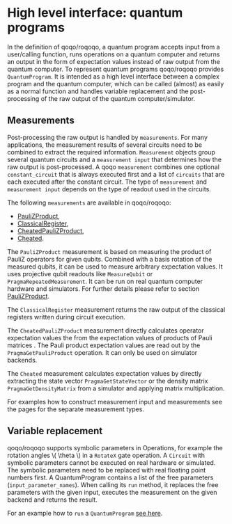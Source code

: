 # High level interface: quantum programs

In the definition of qoqo/roqoqo, a quantum program accepts input from a user/calling function, runs operations on a quantum computer and returns an output in the form of expectation values instead of raw output from the quantum computer. 
To represent quantum programs qoqo/roqoqo provides `QuantumProgram`.
It is intended as a high level interface between a complex program and the quantum computer, which can be called (almost) as easily as a normal function and handles variable replacement and the post-processing of the raw output of the quantum computer/simulator.

## Measurements

Post-processing the raw output is handled by `measurements`.
For many applications, the measurement results of several circuits need to be combined to extract the required information.
`Measurement` objects group several quantum circuits and a `measurement input` that determines how the raw output is post-processed.
A qoqo `measurement` combines one optional `constant_circuit` that is always executed first and a list of `circuits` that are each executed after the constant circuit.
The type of `measurement` and `measurement input` depends on the type of readout used in the circuits.

The following `measurements` are available in qoqo/roqoqo:

* [PauliZProduct](pauliz.md),
* [ClassicalRegister](classical.md),
* [CheatedPauliZProduct](pauliz_cheated.md),
* [Cheated](cheated.md).

The `PauliZProduct` measurement is based on measuring the product of PauliZ operators for given qubits. Combined with a basis rotation of the measured qubits, it can be used to measure arbitrary expectation values. It uses projective qubit readouts like `MeasureQubit` or `PragmaRepeatedMeasurement`. It can be run on real quantum computer hardware and simulators. For further details please refer to section [PauliZProduct](pauliz.md).

The `ClassicalRegister` measurement returns the raw output of the classical registers written during circuit execution.

The `CheatedPauliZProduct` measurement directly calculates operator expectation values the from the expectation values of products of Pauli matrices . The Pauli product expectation values are read out by the `PragmaGetPauliProduct` operation. It can only be used on simulator backends.

The `Cheated` measurement calculates expectation values by directly extracting the state vector `PragmaGetStateVector` or the density matrix `PragmaGetDensityMatrix` from a simulator and applying matrix multiplication.

For examples how to construct measurement input and measurements see the pages for the separate measurement types.

## Variable replacement

qoqo/roqoqo supports symbolic parameters in Operations, for example the rotation angles \\( \theta \\) in a `RotateX` gate operation. A `Circuit` with symbolic parameters cannot be executed on real hardware or simulated. The symbolic parameters need to be replaced with real floating point numbers first. A QuantumProgram contains a list of the free parameters (`input_parameter_names`).
When calling its `run` method, it replaces the free parameters with the given input, executes the measurement on the given backend and returns the result.

For an example how to `run` a `QuantumProgram` [see here](program.md).
